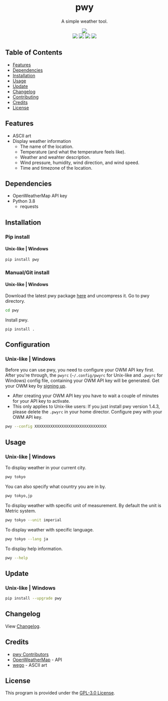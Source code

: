 <div align="center">
    <h1>pwy</h1>
    <p>A simple weather tool.</p>
    <img src="https://raw.githubusercontent.com/noqqlint/windybroth.github.io/master/images/pwy.png"><br>
    <a href="https://pypi.org/project/pwy"><img src="https://img.shields.io/pypi/v/pwy"></a>
    <a href="https://openweathermap.org/api"><img src="https://img.shields.io/badge/openweathermap-api-blue"></a>
    <a href="#"><img src="https://static.pepy.tech/personalized-badge/pwy?period=total&units=none&left_color=grey&right_color=blue&left_text=downloads"></a>
    <a href="https://github.com/noqqlint/pwy/blob/master/LICENSE"><img src="https://img.shields.io/pypi/l/pwy?color=blue"></a>
</div>


## Table of Contents
* [Features](#features)
* [Dependencies](#dependencies)
* [Installation](#installation)
* [Usage](#usage)
* [Update](#update)
* [Changelog](#changelog)
* [Contributing](#contributing)
* [Credits](#credits)
* [License](#license)


## Features
* ASCII art
* Display weather information
    * The name of the location.
    * Temperature (and what the temperature feels like).
    * Weather and weahter description.
    * Wind pressure, humidity, wind direction, and wind speed.
    * Time and timezone of the location.


## Dependencies
* OpenWeatherMap API key
* Python 3.8
    * requests


## Installation
### Pip install
#### Unix-like | Windows
```sh
pip install pwy
```

### Manual/Git install
#### Unix-like | Windows

Download the latest pwy package [here](https://github.com/noqqlint/pwy/releases) and uncompress it.
Go to pwy directory.
```sh
cd pwy
```
Install pwy.
```
pip install .
```


## Configuration
### Unix-like | Windows
Before you can use pwy, you need to configure your OWM API key first. After you're through, the `pwyrc` (`~/.config/pwyrc` for Unix-like and `.pwyrc` for Windows) config file, containing your OWM API key will be generated. Get your OWM key by [signing up](https://home.openweathermap.org/users/sign_up).

* After creating your OWM API key you have to wait a couple of minutes for your API key to activate.
* This only applies to Unix-like users: If you just install pwy version 1.4.3, please delete the `.pwyrc` in your home director.
Configure pwy with your OWM API key.
```sh
pwy --config XXXXXXXXXXXXXXXXXXXXXXXXXXXXXXXX
```


## Usage
### Unix-like | Windows
To display weather in your current city.
```sh
pwy tokyo
```

You can also specify what country you are in by.
```sh
pwy tokyo,jp
```

To display weather with specific unit of measurement. By default the unit is Metric system.
```sh
pwy tokyo --unit imperial
```
To display weather with specific language.
```sh
pwy tokyo --lang ja
```
To display help information.
```sh
pwy --help
```


## Update
### Unix-like | Windows
```sh
pip install --upgrade pwy
```


## Changelog
View [Changelog](https://github.com/noqqlint/pwy/blob/master/CHANGELOG.md).


## Credits
* [pwy Contributors](https://github.com/noqqlint/pwy/graphs/contributors)
* [OpenWeatherMap](https://openweathermap.org/current) - API
* [wego](https://github.com/schachmat/wego) - ASCII art


## License
This program is provided under the [GPL-3.0 License](https://github.com/noqqlint/pwy/blob/master/LICENSE).